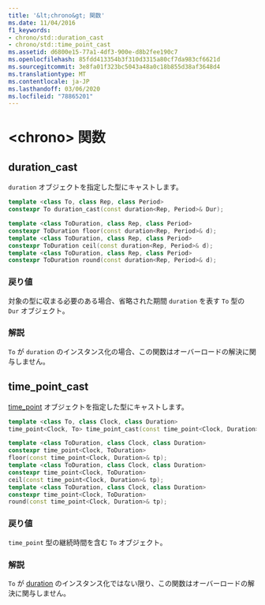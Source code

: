 ```yaml
---
title: '&lt;chrono&gt; 関数'
ms.date: 11/04/2016
f1_keywords:
- chrono/std::duration_cast
- chrono/std::time_point_cast
ms.assetid: d6800e15-77a1-4df3-900e-d8b2fee190c7
ms.openlocfilehash: 85fdd413354b3f310d3315a80cf7da983cf6621d
ms.sourcegitcommit: 3e8fa01f323bc5043a48a0c18b855d38af3648d4
ms.translationtype: MT
ms.contentlocale: ja-JP
ms.lasthandoff: 03/06/2020
ms.locfileid: "78865201"
---
```

# <a name="ltchronogt-functions"></a>&lt;chrono&gt; 関数

## <a name="duration_cast"></a>duration_cast

`duration` オブジェクトを指定した型にキャストします。

```cpp
template <class To, class Rep, class Period>
constexpr To duration_cast(const duration<Rep, Period>& Dur);

template <class ToDuration, class Rep, class Period>
constexpr ToDuration floor(const duration<Rep, Period>& d);
template <class ToDuration, class Rep, class Period>
constexpr ToDuration ceil(const duration<Rep, Period>& d);
template <class ToDuration, class Rep, class Period>
constexpr ToDuration round(const duration<Rep, Period>& d);
```

### <a name="return-value"></a>戻り値

対象の型に収まる必要のある場合、省略された期間 `duration` を表す `To` 型の `Dur` オブジェクト。

### <a name="remarks"></a>解説

`To` が `duration` のインスタンス化の場合、この関数はオーバーロードの解決に関与しません。

## <a name="time_point_cast"></a>time_point_cast

[time_point](../standard-library/time-point-class.md) オブジェクトを指定した型にキャストします。

```cpp
template <class To, class Clock, class Duration>
time_point<Clock, To> time_point_cast(const time_point<Clock, Duration>& Tp);

template <class ToDuration, class Clock, class Duration>
constexpr time_point<Clock, ToDuration>
floor(const time_point<Clock, Duration>& tp);
template <class ToDuration, class Clock, class Duration>
constexpr time_point<Clock, ToDuration>
ceil(const time_point<Clock, Duration>& tp);
template <class ToDuration, class Clock, class Duration>
constexpr time_point<Clock, ToDuration>
round(const time_point<Clock, Duration>& tp);
```

### <a name="return-value"></a>戻り値

`time_point` 型の継続時間を含む `To` オブジェクト。

### <a name="remarks"></a>解説

`To` が [duration](../standard-library/duration-class.md) のインスタンス化ではない限り、この関数はオーバーロードの解決に関与しません。
